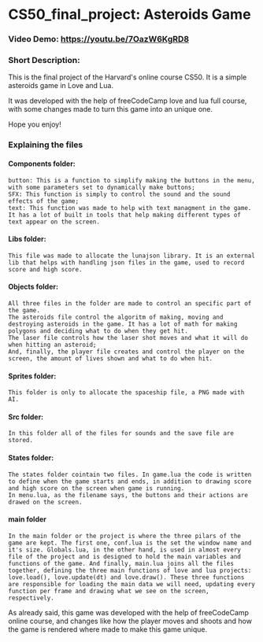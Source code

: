 # CS50_final_project: Asteroids Game
### Video Demo: https://youtu.be/7OazW6KgRD8
### Short Description:
This is the final project of the Harvard's online course CS50. It is a simple asteroids game in Love and Lua.

It was developed with the help of freeCodeCamp love and lua full course, with some changes made to turn this game into an unique one.

Hope you enjoy!

### Explaining the files

#### Components folder:
    button: This is a function to simplify making the buttons in the menu, with some parameters set to dynamically make buttons;
    SFX: This function is simply to control the sound and the sound effects of the game;
    text: This function was made to help with text managment in the game. It has a lot of built in tools that help making different types of text appear on the screen.

#### Libs folder:
    This file was made to allocate the lunajson library. It is an external lib that helps with handling json files in the game, used to record score and high score.

#### Objects folder:
    All three files in the folder are made to control an specific part of the game.
    The asteroids file control the algoritm of making, moving and destroying asteroids in the game. It has a lot of math for making polygons and deciding what to do when they get hit.
    The laser file controls how the laser shot moves and what it will do when hitting an asteroid;
    And, finally, the player file creates and control the player on the screen, the amount of lives shown and what to do when hit.

#### Sprites folder:
    This folder is only to allocate the spaceship file, a PNG made with AI.

#### Src folder:
    In this folder all of the files for sounds and the save file are stored.

#### States folder:
    The states folder cointain two files. In game.lua the code is written to define when the game starts and ends, in addition to drawing score and high score on the screen when game is running.
    In menu.lua, as the filename says, the buttons and their actions are drawed on the screen.

#### main folder
    In the main folder or the project is where the three pilars of the game are kept. The first one, conf.lua is the set the window name and it's size. Globals.lua, in the other hand, is used in almost every file of the project and is designed to hold the main variables and functions of the game. And finally, main.lua joins all the files together, defining the three main functions of love and lua projects: love.load(), love.update(dt) and love.draw(). These three functions are responsible for loading the main data we will need, updating every function per frame and drawing what we see on the screen, respectively.

As already said, this game was developed with the help of freeCodeCamp online course, and changes like how the player moves and shoots and how the game is rendered where made to make this game unique.

